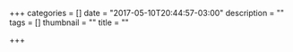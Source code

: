 +++
categories = []
date = "2017-05-10T20:44:57-03:00"
description = ""
tags = []
thumbnail = ""
title = ""

+++


